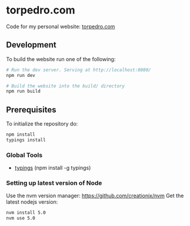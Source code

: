 # torpedro.com

Code for my personal website: [torpedro.com](http://torpedro.com/)

## Development

To build the website run one of the following:

```bash
# Run the dev server. Serving at http://localhost:8080/
npm run dev

# Build the website into the build/ directory
npm run build
```

## Prerequisites

To initialize the repository do:

```bash
npm install
typings install
```

### Global Tools

 * [typings](https://github.com/typings/typings) (npm install -g typings)

### Setting up latest version of Node

Use the nvm version manager: https://github.com/creationix/nvm
Get the latest nodejs version:

```bash
nvm install 5.0
nvm use 5.0
```
